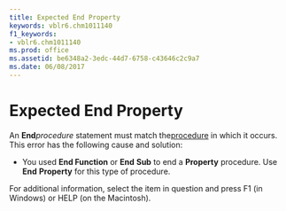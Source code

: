 ```yaml
---
title: Expected End Property
keywords: vblr6.chm1011140
f1_keywords:
- vblr6.chm1011140
ms.prod: office
ms.assetid: be6348a2-3edc-44d7-6758-c43646c2c9a7
ms.date: 06/08/2017
---
```



# Expected End Property

An  **End**_procedure_ statement must match the[procedure](../../Glossary/vbe-glossary.md) in which it occurs. This error has the following cause and solution:



- You used  **End Function** or **End** **Sub** to end a **Property** procedure. Use **End** **Property** for this type of procedure.
    

For additional information, select the item in question and press F1 (in Windows) or HELP (on the Macintosh).

